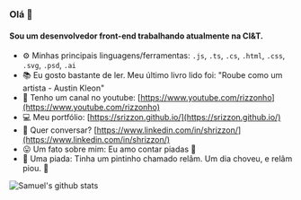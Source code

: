 ### Olá 👋

#### Sou um desenvolvedor front-end trabalhando atualmente na CI&T.

- ⚙️ Minhas principais linguagens/ferramentas: `.js`, `.ts`, `.cs`, `.html`, `.css`, `.svg`, `.psd`, `.ai`
- 📚 Eu gosto bastante de ler. Meu último livro lido foi: "Roube como um artista - Austin Kleon"
- 📼 Tenho um canal no youtube: [https://www.youtube.com/rizzonho](https://www.youtube.com/rizzonho)
- 💻 Meu portfólio: [https://srizzon.github.io/](https://srizzon.github.io/)
- 💬 Quer conversar? [https://www.linkedin.com/in/shrizzon/](https://www.linkedin.com/in/shrizzon/)
- 😛 Um fato sobre mim: Eu amo contar piadas 🤣
- 🤡 Uma piada: Tinha um pintinho chamado relâm. Um dia choveu, e relâm piou. 🐤

![Samuel's github stats](https://github-readme-stats.vercel.app/api?username=srizzon&show_icons=true)
